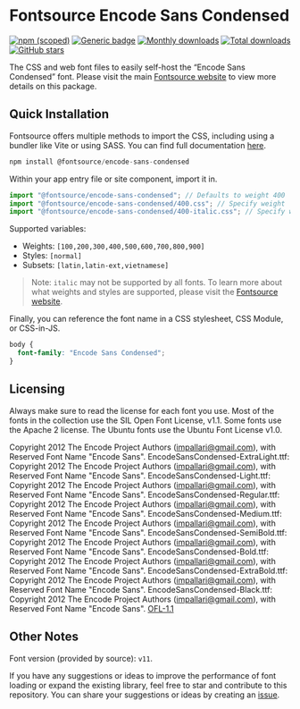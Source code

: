 # Fontsource Encode Sans Condensed

[![npm (scoped)](https://img.shields.io/npm/v/@fontsource/encode-sans-condensed?color=brightgreen)](https://www.npmjs.com/package/@fontsource/encode-sans-condensed) [![Generic badge](https://img.shields.io/badge/fontsource-passing-brightgreen)](https://github.com/fontsource/fontsource) [![Monthly downloads](https://badgen.net/npm/dm/@fontsource/encode-sans-condensed)](https://github.com/fontsource/fontsource) [![Total downloads](https://badgen.net/npm/dt/@fontsource/encode-sans-condensed)](https://github.com/fontsource/fontsource) [![GitHub stars](https://img.shields.io/github/stars/fontsource/fontsource.svg?style=social&label=Star)](https://github.com/fontsource/fontsource/stargazers)

The CSS and web font files to easily self-host the “Encode Sans Condensed” font. Please visit the main [Fontsource website](https://fontsource.org/fonts/encode-sans-condensed) to view more details on this package.

## Quick Installation

Fontsource offers multiple methods to import the CSS, including using a bundler like Vite or using SASS. You can find full documentation [here](https://fontsource.org/docs/getting-started/introduction).

```javascript
npm install @fontsource/encode-sans-condensed
```

Within your app entry file or site component, import it in.

```javascript
import "@fontsource/encode-sans-condensed"; // Defaults to weight 400
import "@fontsource/encode-sans-condensed/400.css"; // Specify weight
import "@fontsource/encode-sans-condensed/400-italic.css"; // Specify weight and style
```

Supported variables:
- Weights: `[100,200,300,400,500,600,700,800,900]`
- Styles: `[normal]`
- Subsets: `[latin,latin-ext,vietnamese]`

> Note: `italic` may not be supported by all fonts. To learn more about what weights and styles are supported, please visit the [Fontsource website](https://fontsource.org/fonts/encode-sans-condensed).

Finally, you can reference the font name in a CSS stylesheet, CSS Module, or CSS-in-JS.

```css
body {
  font-family: "Encode Sans Condensed";
}
```

## Licensing
Always make sure to read the license for each font you use. Most of the fonts in the collection use the SIL Open Font License, v1.1. Some fonts use the Apache 2 license. The Ubuntu fonts use the Ubuntu Font License v1.0.

Copyright 2012 The Encode Project Authors (impallari@gmail.com), with Reserved Font Name "Encode Sans". EncodeSansCondensed-ExtraLight.ttf: Copyright 2012 The Encode Project Authors (impallari@gmail.com), with Reserved Font Name "Encode Sans". EncodeSansCondensed-Light.ttf: Copyright 2012 The Encode Project Authors (impallari@gmail.com), with Reserved Font Name "Encode Sans". EncodeSansCondensed-Regular.ttf: Copyright 2012 The Encode Project Authors (impallari@gmail.com), with Reserved Font Name "Encode Sans". EncodeSansCondensed-Medium.ttf: Copyright 2012 The Encode Project Authors (impallari@gmail.com), with Reserved Font Name "Encode Sans". EncodeSansCondensed-SemiBold.ttf: Copyright 2012 The Encode Project Authors (impallari@gmail.com), with Reserved Font Name "Encode Sans". EncodeSansCondensed-Bold.ttf: Copyright 2012 The Encode Project Authors (impallari@gmail.com), with Reserved Font Name "Encode Sans". EncodeSansCondensed-ExtraBold.ttf: Copyright 2012 The Encode Project Authors (impallari@gmail.com), with Reserved Font Name "Encode Sans". EncodeSansCondensed-Black.ttf: Copyright 2012 The Encode Project Authors (impallari@gmail.com), with Reserved Font Name "Encode Sans".
[OFL-1.1](https://openfontlicense.org)

## Other Notes
Font version (provided by source): `v11`.

If you have any suggestions or ideas to improve the performance of font loading or expand the existing library, feel free to star and contribute to this repository. You can share your suggestions or ideas by creating an [issue](https://github.com/fontsource/fontsource/issues).